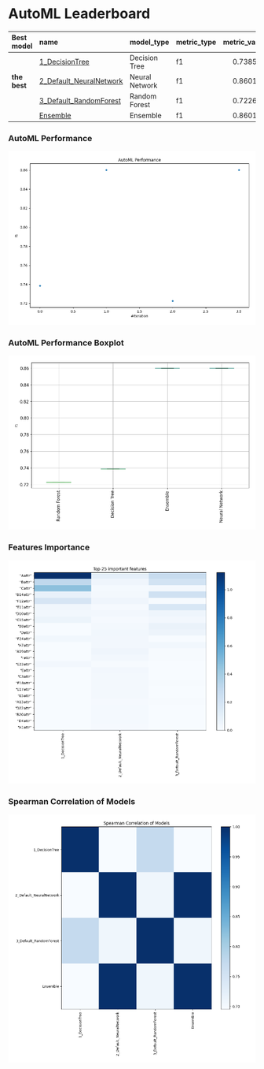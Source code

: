 # AutoML Leaderboard

| Best model   | name                                                         | model_type     | metric_type   |   metric_value |   train_time |
|:-------------|:-------------------------------------------------------------|:---------------|:--------------|---------------:|-------------:|
|              | [1_DecisionTree](1_DecisionTree/README.md)                   | Decision Tree  | f1            |       0.738592 |       125.27 |
| **the best** | [2_Default_NeuralNetwork](2_Default_NeuralNetwork/README.md) | Neural Network | f1            |       0.860123 |       240.28 |
|              | [3_Default_RandomForest](3_Default_RandomForest/README.md)   | Random Forest  | f1            |       0.722624 |       262.41 |
|              | [Ensemble](Ensemble/README.md)                               | Ensemble       | f1            |       0.860123 |        12.5  |

### AutoML Performance
![AutoML Performance](ldb_performance.png)

### AutoML Performance Boxplot
![AutoML Performance Boxplot](ldb_performance_boxplot.png)

### Features Importance
![features importance across models](features_heatmap.png)



### Spearman Correlation of Models
![models spearman correlation](correlation_heatmap.png)

